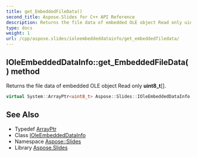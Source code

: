 ```yaml
---
title: get_EmbeddedFileData()
second_title: Aspose.Slides for C++ API Reference
description: Returns the file data of embedded OLE object Read only uint8_t[].
type: docs
weight: 1
url: /cpp/aspose.slides/ioleembeddeddatainfo/get_embeddedfiledata/
---
```

## IOleEmbeddedDataInfo::get_EmbeddedFileData() method


Returns the file data of embedded OLE object Read only **uint8_t**[].

```cpp
virtual System::ArrayPtr<uint8_t> Aspose::Slides::IOleEmbeddedDataInfo::get_EmbeddedFileData()=0
```

## See Also

* Typedef [ArrayPtr](../../system/arrayptr/)
* Class [IOleEmbeddedDataInfo](./)
* Namespace [Aspose::Slides](../)
* Library [Aspose.Slides](../../)